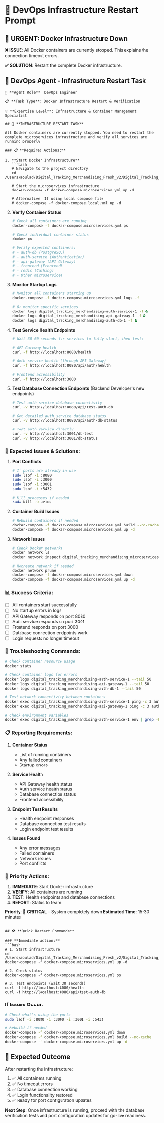 # 🚀 DevOps Infrastructure Restart Prompt

## 🚨 **URGENT: Docker Infrastructure Down**

**❌ ISSUE**: All Docker containers are currently stopped. This explains the connection timeout errors.

**✅ SOLUTION**: Restart the complete Docker infrastructure.

## 🤖 **DevOps Agent - Infrastructure Restart Task**

```
🤖 **Agent Role**: DevOps Engineer

📋 **Task Type**: Docker Infrastructure Restart & Verification

💡 **Expertise Level**: Infrastructure & Container Management Specialist

## 🚀 **INFRASTRUCTURE RESTART TASK**

All Docker containers are currently stopped. You need to restart the complete microservices infrastructure and verify all services are running properly.

### 📋 **Required Actions:**

1. **Start Docker Infrastructure**
   ```bash
   # Navigate to the project directory
   cd /Users/aoulad/Digital_Tracking_Merchandising_Fresh_v2/Digital_Tracking_Merchandising
   
   # Start the microservices infrastructure
   docker-compose -f docker-compose.microservices.yml up -d
   
   # Alternative: If using local compose file
   # docker-compose -f docker-compose.local.yml up -d
   ```

2. **Verify Container Status**
   ```bash
   # Check all containers are running
   docker-compose -f docker-compose.microservices.yml ps
   
   # Check individual container status
   docker ps
   
   # Verify expected containers:
   # - auth-db (PostgreSQL)
   # - auth-service (Authentication)
   # - api-gateway (API Gateway)
   # - frontend (Frontend)
   # - redis (Caching)
   # - Other microservices
   ```

3. **Monitor Startup Logs**
   ```bash
   # Monitor all containers starting up
   docker-compose -f docker-compose.microservices.yml logs -f
   
   # Or monitor specific services
   docker logs digital_tracking_merchandising-auth-service-1 -f &
   docker logs digital_tracking_merchandising-api-gateway-1 -f &
   docker logs digital_tracking_merchandising-auth-db-1 -f &
   ```

4. **Test Service Health Endpoints**
   ```bash
   # Wait 30-60 seconds for services to fully start, then test:
   
   # API Gateway health
   curl -f http://localhost:8080/health
   
   # Auth service health (through API Gateway)
   curl -f http://localhost:8080/api/auth/health
   
   # Frontend accessibility
   curl -f http://localhost:3000
   ```

5. **Test Database Connection Endpoints** (Backend Developer's new endpoints)
   ```bash
   # Test auth service database connectivity
   curl -v http://localhost:8080/api/test-auth-db
   
   # Get detailed auth service database status
   curl -v http://localhost:8080/api/auth-db-status
   
   # Test auth service directly
   curl -v http://localhost:3001/db-test
   curl -v http://localhost:3001/db-status
   ```

### 🚨 **Expected Issues & Solutions:**

1. **Port Conflicts**
   ```bash
   # If ports are already in use
   sudo lsof -i :8080
   sudo lsof -i :3000
   sudo lsof -i :3001
   sudo lsof -i :5432
   
   # Kill processes if needed
   sudo kill -9 <PID>
   ```

2. **Container Build Issues**
   ```bash
   # Rebuild containers if needed
   docker-compose -f docker-compose.microservices.yml build --no-cache
   docker-compose -f docker-compose.microservices.yml up -d
   ```

3. **Network Issues**
   ```bash
   # Check Docker networks
   docker network ls
   docker network inspect digital_tracking_merchandising_microservices-network
   
   # Recreate network if needed
   docker network prune
   docker-compose -f docker-compose.microservices.yml down
   docker-compose -f docker-compose.microservices.yml up -d
   ```

### 📊 **Success Criteria:**

- [ ] All containers start successfully
- [ ] No startup errors in logs
- [ ] API Gateway responds on port 8080
- [ ] Auth service responds on port 3001
- [ ] Frontend responds on port 3000
- [ ] Database connection endpoints work
- [ ] Login requests no longer timeout

### 🔧 **Troubleshooting Commands:**

```bash
# Check container resource usage
docker stats

# Check container logs for errors
docker logs digital_tracking_merchandising-auth-service-1 --tail 50
docker logs digital_tracking_merchandising-api-gateway-1 --tail 50
docker logs digital_tracking_merchandising-auth-db-1 --tail 50

# Test network connectivity between containers
docker exec digital_tracking_merchandising-auth-service-1 ping -c 3 auth-db
docker exec digital_tracking_merchandising-api-gateway-1 ping -c 3 auth-service

# Check environment variables
docker exec digital_tracking_merchandising-auth-service-1 env | grep -E "(DATABASE|DB|POSTGRES)"
```

### 📋 **Reporting Requirements:**

1. **Container Status**
   - List of running containers
   - Any failed containers
   - Startup errors

2. **Service Health**
   - API Gateway health status
   - Auth service health status
   - Database connection status
   - Frontend accessibility

3. **Endpoint Test Results**
   - Health endpoint responses
   - Database connection test results
   - Login endpoint test results

4. **Issues Found**
   - Any error messages
   - Failed containers
   - Network issues
   - Port conflicts

### 🎯 **Priority Actions:**

1. **IMMEDIATE**: Start Docker infrastructure
2. **VERIFY**: All containers are running
3. **TEST**: Health endpoints and database connections
4. **REPORT**: Status to team

**Priority**: 🔴 **CRITICAL** - System completely down
**Estimated Time**: 15-30 minutes
```

## 🛠️ **Quick Restart Commands**

### **Immediate Action:**
```bash
# 1. Start infrastructure
cd /Users/aoulad/Digital_Tracking_Merchandising_Fresh_v2/Digital_Tracking_Merchandising
docker-compose -f docker-compose.microservices.yml up -d

# 2. Check status
docker-compose -f docker-compose.microservices.yml ps

# 3. Test endpoints (wait 30 seconds)
curl -f http://localhost:8080/health
curl -f http://localhost:8080/api/test-auth-db
```

### **If Issues Occur:**
```bash
# Check what's using the ports
sudo lsof -i :8080 -i :3000 -i :3001 -i :5432

# Rebuild if needed
docker-compose -f docker-compose.microservices.yml down
docker-compose -f docker-compose.microservices.yml build --no-cache
docker-compose -f docker-compose.microservices.yml up -d
```

## 🎯 **Expected Outcome**

After restarting the infrastructure:
1. ✅ All containers running
2. ✅ No timeout errors
3. ✅ Database connection working
4. ✅ Login functionality restored
5. ✅ Ready for port configuration updates

**Next Step**: Once infrastructure is running, proceed with the database verification tests and port configuration updates for go-live readiness. 
